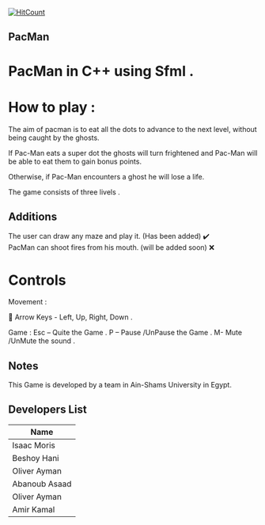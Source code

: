 [![HitCount](http://hits.dwyl.io/IsaacMo12/PacMan.svg)](http://hits.dwyl.io/IsaacMo12/PacMan)

## PacMan
# PacMan in C++ using Sfml . 
# How to play :
 The aim of pacman is to eat all the dots to advance to the next level, without being caught by the ghosts. 

If Pac-Man eats a super dot the ghosts will turn frightened and Pac-Man will be able to eat them to gain bonus points. 

Otherwise, if Pac-Man encounters a ghost he will lose a life. 

The game consists of three livels . 
## Additions 
The user can draw any maze and play it.  (Has been added) :heavy_check_mark:
<br/>
PacMan can shoot fires from his mouth.   (will be added soon) :x:
# Controls 
Movement : 

 Arrow Keys - Left, Up, Right, Down . 

Game : 
Esc – Quite the Game . 
P – Pause /UnPause the Game . 
M- Mute /UnMute the sound . 
## Notes 
This Game is developed by a team in Ain-Shams University in Egypt.
## Developers List

| Name             | 
| ---------------- |
| Isaac Moris      |
| Beshoy Hani      |
| Oliver Ayman     |
| Abanoub Asaad    |
| Oliver Ayman     |
| Amir Kamal       |
